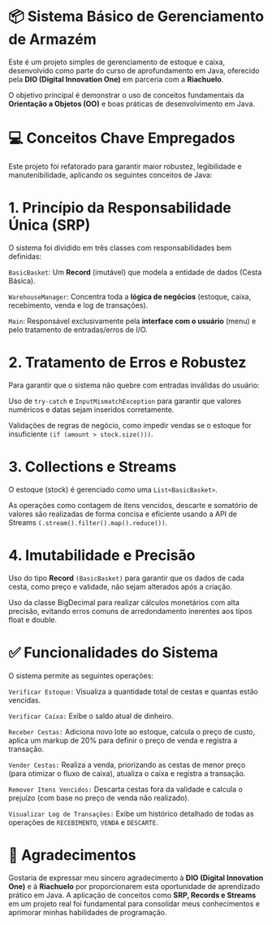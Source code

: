 # 📦 Sistema Básico de Gerenciamento de Armazém
Este é um projeto simples de gerenciamento de estoque e caixa, desenvolvido como parte do curso de aprofundamento em Java, oferecido pela **DIO (Digital Innovation One)** em parceria com a **Riachuelo**.

O objetivo principal é demonstrar o uso de conceitos fundamentais da **Orientação a Objetos (OO)** e boas práticas de desenvolvimento em Java.

# 💻 Conceitos Chave Empregados
Este projeto foi refatorado para garantir maior robustez, legibilidade e manutenibilidade, aplicando os seguintes conceitos de Java:

# 1. Princípio da Responsabilidade Única (SRP)
O sistema foi dividido em três classes com responsabilidades bem definidas:

``BasicBasket``: Um **Record** (imutável) que modela a entidade de dados (Cesta Básica).

``WarehouseManager``: Concentra toda a **lógica de negócios** (estoque, caixa, recebimento, venda e log de transações).

``Main``: Responsável exclusivamente pela **interface com o usuário** (menu) e pelo tratamento de entradas/erros de I/O.

# 2. Tratamento de Erros e Robustez
Para garantir que o sistema não quebre com entradas inválidas do usuário:

Uso de ``try-catch`` e ``InputMismatchException`` para garantir que valores numéricos e datas sejam inseridos corretamente.

Validações de regras de negócio, como impedir vendas se o estoque for insuficiente ``(if (amount > stock.size()))``.

# 3. Collections e Streams
O estoque (stock) é gerenciado como uma ``List<BasicBasket>``.

As operações como contagem de itens vencidos, descarte e somatório de valores são realizadas de forma concisa e eficiente usando a API de Streams ``(.stream().filter().map().reduce())``.

# 4. Imutabilidade e Precisão
Uso do tipo **Record** ``(BasicBasket)`` para garantir que os dados de cada cesta, como preço e validade, não sejam alterados após a criação.

Uso da classe BigDecimal para realizar cálculos monetários com alta precisão, evitando erros comuns de arredondamento inerentes aos tipos float e double.

# ✅ Funcionalidades do Sistema
O sistema permite as seguintes operações:

``Verificar Estoque:`` Visualiza a quantidade total de cestas e quantas estão vencidas.

``Verificar Caixa:`` Exibe o saldo atual de dinheiro.

``Receber Cestas:`` Adiciona novo lote ao estoque, calcula o preço de custo, aplica um markup de 20% para definir o preço de venda e registra a transação.

``Vender Cestas:`` Realiza a venda, priorizando as cestas de menor preço (para otimizar o fluxo de caixa), atualiza o caixa e registra a transação.

``Remover Itens Vencidos:`` Descarta cestas fora da validade e calcula o prejuízo (com base no preço de venda não realizado).

``Visualizar Log de Transações:`` Exibe um histórico detalhado de todas as operações de ``RECEBIMENTO``, ``VENDA`` e ``DESCARTE``.

# 🙏 Agradecimentos
Gostaria de expressar meu sincero agradecimento à **DIO (Digital Innovation One)** e à **Riachuelo** por proporcionarem esta oportunidade de aprendizado prático em Java. A aplicação de conceitos como **SRP, Records e Streams** em um projeto real foi fundamental para consolidar meus conhecimentos e aprimorar minhas habilidades de programação.
